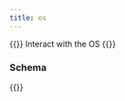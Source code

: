 ```yaml
---
title: os
---
```


{{<lead>}}
Interact with the OS
{{</lead>}}

### Schema 

{{<codePane title="github.com/hofstadter.io/hof/flow/tasks/os" file="code/flow/schemas/tasks/os/schema.html">}}
